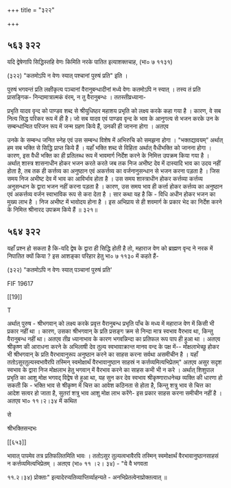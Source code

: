 +++
title = "३२२"

+++


## ५६३ ३२२
यदि द्वेषेणापि सिद्धिस्तहि वेणः किमिति नरके पातित इत्याशक्तचाह, (भा० ७ ११३१) 

(३२२) "कतमोऽपि न वेणः स्यात् पश्चानां पुरुषं प्रति" इति । 

पुरुषं भगवन्तं प्रति लक्षीकृत्य पञ्चानां वैरानुबन्धादीनां मध्ये वेणः कतमोऽपि न स्यात् । तस्य तं प्रति प्रासङ्गिक- निन्दामात्रात्मकं वंरम्, न तु वैरानुबन्धः । ततस्तीव्रध्याना- 

प्रभृति यादव वृन्द को पाण्डव शब्द से श्रीयुधिष्ठर महाशय प्रभृति को लक्ष्य करके कहा गया है । कारण, वे सब नित्य सिद्ध परिकर रूप में ही है। जो सब यादव एवं पाण्डव वृन्द के भाव के आनुगत्य से भजन करके उन के सम्बन्धान्वित परिजन रूप में जन्म ग्रहण किये हैं, उनकी ही जानना होगा । अतएव 

उनके के सम्बन्ध जनित स्नेह एवं उस सम्बन्ध विशेष में अभिरुचि को समझना होगा । "भक्तद्यावयम्” अर्थात् हम सब भक्ति से सिद्धि प्राप्त किये हैं । यहाँ भक्ति शब्द से विहिता अर्थात् वैधीभक्ति को जानना होगा । कारण, इस वैधी भक्ति का ही प्रतिलब्ध रूप में भावमार्ग निर्देश करने के निमित्त उपक्रम किया गया है । अर्थात् शास्त्र शासनाधीन होकर भजन करते करते जब तक निज अभीष्ट देव में दास्यादि भाव का उदय नहीं होता है, तब तक ही कर्त्तव्य का अनुष्ठान एवं अकर्त्तव्य का वर्जनानुसन्धान से भजन करना पड़ता है । जिस समय निज अभीष्ट देव में भाव का आविर्भाव होता है । उस समय शास्त्राधीन होकर कर्त्तव्या कर्त्तव्य अनुसन्धान के द्वारा भजन नहीं करना पड़ता है । कारण, उस समय भाव ही कर्त्ता होकर कर्त्तव्य का अनुष्ठान एवं अकर्त्तव्य वर्जन स्वाभाविक रूप से करा देता है । सार कथा यह है कि - विधि अधीन होकर भजन का मुख्य लाभ है । निज अभीष्ट में भावोदय होना है । इस अभिप्राय से ही शवमार्ग के प्रकार भेद का निर्देश करने के निमित्त श्रीनारद उपक्रम किये हैं ॥ ३२१॥ 


## ५६४ ३२२
यहाँ प्रश्न हो सकता है कि-यदि द्वेष के द्वारा ही सिद्धि होती है तो, महाराज वेण को ब्राह्मण वृन्द ने नरक में निपातित क्यों किया ? इस आशङ्का परिहार हेतु भा० ७ ११३० में कहते हैं- 

(३२२) "कतमोऽपि न वेणः स्यात् पञ्चानां पुरुषं प्रति' 

FIF 19617 

[[19]]

T 

अर्थात् पुरुष - श्रीभगवान् को लक्ष्य करके प्रवृत्त वैरानुबन्ध प्रभृति पाँच के मध्य में महाराज वेण में किसी भी प्रकार नहीं था । कारण, उसका श्रीभगवान् के प्रति प्रसङ्ग क्रम से निन्दा मात्र स्वभाव वैरभाव था, किन्तु वैरानुबन्ध नहीं था। अतएव तीव्र ध्यानाभाव के कारण भगवन्निन्दा का प्रतिफल रूप पाप ही हुआ था । अतएव श्रीकृष्ण की आराधना करने के अभिलाषी देव तुल्य स्वभावाक्रान्त मानव वन्द के पक्ष में-- मोक्षलाभेच्छु होकर भी श्रीभगवान् के प्रति वैरभावानुरूप अनुष्ठान करने का साहस करना सर्वथा असमीचीन है । यहाँ ततोऽसुरतुल्यस्वभावैरपि तस्मिन् स्वमोक्षार्थं वैरभावानुष्ठान साहस्रं न कर्त्तव्यमित्यभिप्रेतम्" अतएव असुर सदृश स्वभाव के द्वारा निज मोक्षलाभ हेतु भगवान् में वैरभाव करने का साहस कभी भी न करे । अर्थात् शिशुपाल प्रभृति का आशु मोक्ष भगवद् विद्वेष से हुआ था, यह सुन कर देव स्वभाव श्रीकृष्णाराधनेच्छ व्यक्ति की धारणा हो सकती कि - भक्ति भाव से श्रीकृष्ण में चित्त का आवेश कठिनता से होता है, किन्तु शत्रु भाव से चित्त का आदेश सत्वर हो जाता है, सुतरां शत्रु भाव आशु मोक्ष लाभ करेंगे- इस प्रकार साहस करना समीचीन नहीं है । अतएव भा० ११।२।३४ में कथित 

से 

श्रीभक्तिसन्दभः 

[[६५३]]

भावात् पापमेव तत्र प्रतिफलितमिति भावः । ततोऽसुर तुल्यत्वभावैरपि तस्मिन् स्वमोक्षार्थं वैरभावानुष्ठानसाहसं न कर्त्तव्यमित्यभिप्रेतम् । अतएव (भा० ११ ।२। ३४) - "ये वै भगवता 

११.२।३४) प्रोक्ताः" इत्यादेरप्यतिव्याप्तिर्व्याहन्यते - अनभिप्रेतत्वेनाप्रोक्तत्वात् ॥ 
